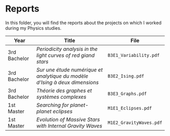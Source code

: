# Reports

In this folder, you will find the reports about the projects on which I worked during my Physics studies.

| Year         | Title                                                                       | File                   |
|--------------|-----------------------------------------------------------------------------|------------------------|
| 3rd Bachelor | *Periodicity analysis in the light curves of red giand stars*               | `B3E1_Variability.pdf` |
| 3rd Bachelor | *Sur une étude numérique et analytique du modèle d’Ising à deux dimensions* | `B3E2_Ising.pdf`       |
| 3rd Bachelor | *Théorie des graphes et systèmes complexes*                                 | `B3E3_Graphs.pdf`      |
| 1st Master   | *Searching for planet-planet eclipses*                                      | `M1E1_Eclipses.pdf`    |
| 1st Master   | *Evolution of Massive Stars with Internal Gravity Waves*                    | `M1E2_GravityWaves.pdf`|
